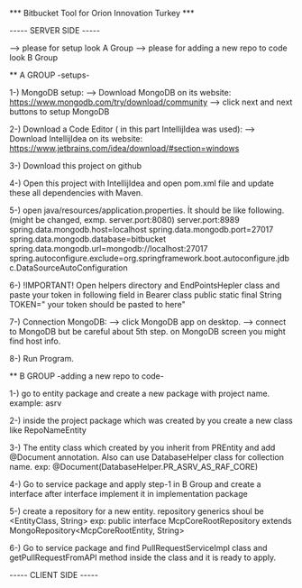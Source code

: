 *** Bitbucket Tool for Orion Innovation Turkey ***

----- SERVER SIDE -----

--> please for setup look A Group
--> please for adding a new repo to code look B Group


** A GROUP
-setups-

1-) MongoDB setup:
--> Download MongoDB on its website: https://www.mongodb.com/try/download/community
--> click next and next buttons to setup MongoDB

2-) Download a Code Editor ( in this part IntellijIdea was used):
--> Download IntellijIdea on its website: https://www.jetbrains.com/idea/download/#section=windows

3-) Download this project on github

4-) Open this project with IntellijIdea and open pom.xml file and update these all dependencies with Maven.

5-) open java/resources/application.properties. İt should be like following. (might be changed, exmp. server.port:8080)
        server.port:8989
        spring.data.mongodb.host=localhost
        spring.data.mongodb.port=27017
        spring.data.mongodb.database=bitbucket
        spring.data.mongodb.url=mongodb://localhost:27017
        spring.autoconfigure.exclude=org.springframework.boot.autoconfigure.jdbc.DataSourceAutoConfiguration

6-) !IMPORTANT! Open helpers directory and EndPointsHepler class and paste your token in following field in Bearer class
        public static final String TOKEN=" your token should be pasted to here"

7-) Connection MongoDB:
--> click MongoDB app on desktop.
--> connect to MongoDB but be careful about 5th step. on MongoDB screen you might find host info.

8-) Run Program.


** B GROUP
-adding a new repo to code-

1-) go to entity package and create a new package with project name. example: asrv

2-) inside the project package which was created by you create a new class like RepoNameEntity

3-) The entity class which created by you inherit from PREntity and add @Document annotation. 
Also can use DatabaseHelper class for collection name. exp: @Document(DatabaseHelper.PR_ASRV_AS_RAF_CORE) 

4-) Go to service package and apply step-1 in B Group and create a interface after interface implement it in implementation package

5-) create a repository for a new entity. repository generics shoul be <EntityClass, String>
exp: public interface McpCoreRootRepository extends MongoRepository<McpCoreRootEntity, String>

6-) Go to service package and find PullRequestServiceImpl class and getPullRequestFromAPI method inside the class and it is ready to apply.



----- CLIENT SIDE -----

